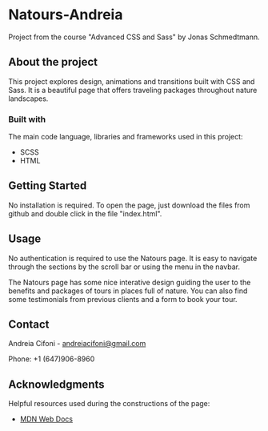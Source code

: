 # Natours-Andreia
Project from the course "Advanced CSS and Sass" by Jonas Schmedtmann.

## About the project
This project explores design, animations and transitions built with CSS and Sass. It is a beautiful page that offers traveling packages throughout nature landscapes.
    
### Built with
The main code language, libraries and frameworks used in this project:

* SCSS
* HTML


## Getting Started 

No installation is required. To open the page, just download the files from github and double click in the file "index.html".

## Usage

No authentication is required to use the Natours page. It is easy to navigate through the sections by the scroll bar or using the menu in the navbar.

The Natours page has some nice interative design guiding the user to the benefits and packages of tours in places full of nature. You can also find some testimonials from previous clients and a form to book your tour.

## Contact
Andreia Cifoni - andreiacifoni@gmail.com

Phone: +1 (647)906-8960

## Acknowledgments
Helpful resources used during the constructions of the page:
- [MDN Web Docs](https://developer.mozilla.org/en-US/)
